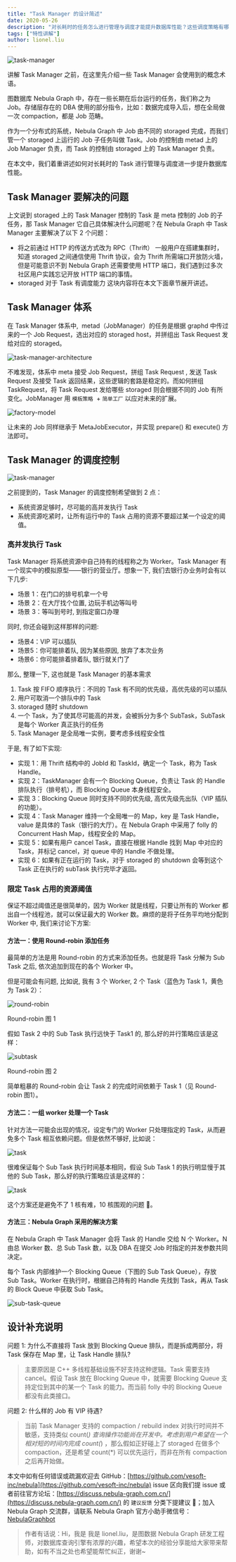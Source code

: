 ```yaml
---
title: "Task Manager 的设计简述"
date: 2020-05-26
description: "对长耗时的任务怎么进行管理与调度才能提升数据库性能？这些调度策略有哪些权衡与取舍呢？本文将着重讲述如何对长耗时的 Task 进行管理与调度进一步提升数据库性能。"
tags: ["特性讲解"]
author: lionel.liu
---
```


![task-manager](https://www-cdn.nebula-graph.com.cn/nebula-blog/TM01.png)

讲解 Task Manager 之前，在这里先介绍一些 Task Manager 会使用到的概念术语。

图数据库 Nebula Graph 中，存在一些长期在后台运行的任务，我们称之为 Job。存储层存在的 DBA 使用的部分指令，比如：数据完成导入后，想在全局做一次 compaction，都是 Job 范畴。

作为一个分布式的系统，Nebula Graph 中 Job 由不同的 storaged 完成，而我们管一个 storaged 上运行的 Job 子任务叫做 Task。Job 的控制由 metad 上的 Job Manager 负责，而 Task 的控制由 storaged 上的 Task Manager 负责。

在本文中，我们着重讲述如何对长耗时的 Task 进行管理与调度进一步提升数据库性能。

## Task Manager 要解决的问题

上文说到 storaged 上的 Task Manager 控制的 Task 是 meta 控制的 Job 的子任务，那 Task Manager 它自己具体解决什么问题呢？在 Nebula Graph 中 Task Manager 主要解决了以下 2 个问题：

- 将之前通过 HTTP 的传送方式改为 RPC（Thrift）
一般用户在搭建集群时，知道 storaged 之间通信使用 Thrift 协议，会为 Thrift 所需端口开放防火墙，但是可能意识不到 Nebula Graph 还需要使用 HTTP 端口，我们遇到过多次社区用户实践忘记开放 HTTP 端口的事情。
- storaged 对于 Task 有调度能力
这块内容将在本文下面章节展开讲述。

## Task Manager 体系

在 Task Manager 体系中,  metad（JobManager）的任务是根据 graphd 中传过来的一个 Job Request，选出对应的 storaged host，并拼组出 Task Request 发给对应的 storaged。

![task-manager-architecture](https://www-cdn.nebula-graph.com.cn/nebula-blog/TM02.png)

不难发现，体系中 meta 接受 Job Request，拼组 Task Request , 发送 Task Request 及接受 Task 返回结果，这些逻辑的套路是稳定的。而如何拼组 TaskRequest，将 Task Request 发给哪些 storaged 则会根据不同的 Job 有所变化。JobManager 用 `模板策略`  + `简单工厂` 以应对未来的扩展。

![factory-model](https://www-cdn.nebula-graph.com.cn/nebula-blog/TM03.png)

让未来的 Job 同样继承于 MetaJobExecutor，并实现 prepare() 和 execute() 方法即可。

## Task Manager 的调度控制

![task-manager](https://www-cdn.nebula-graph.com.cn/nebula-blog/TM04.png)

之前提到的，Task Manager 的调度控制希望做到 2 点：

- 系统资源足够时，尽可能的高并发执行 Task
- 系统资源吃紧时，让所有运行中的 Task 占用的资源不要超过某一个设定的阈值。

### 高并发执行 Task

Task Manager 将系统资源中自己持有的线程称之为 Worker。Task Manager 有一个现实中的模拟原型——银行的营业厅。想象一下, 我们去银行办业务时会有以下几步:

- 场景 1：在门口的排号机拿一个号
- 场景 2：在大厅找个位置, 边玩手机边等叫号
- 场景 3：等叫到号时, 到指定窗口办理

同时, 你还会碰到这样那样的问题:

- 场景4：VIP 可以插队
- 场景5：你可能排着队, 因为某些原因, 放弃了本次业务
- 场景6：你可能排着排着队, 银行就关门了

那么, 整理一下, 这也就是 Task Manager 的基本需求

1. Task 按 FIFO 顺序执行：不同的 Task 有不同的优先级，高优先级的可以插队
2. 用户可取消一个排队中的 Task
2. storaged 随时 shutdown
2. 一个 Task，为了使其尽可能高的并发，会被拆分为多个 SubTask，SubTask 是每个 Worker 真正执行的任务
2. Task Manager 是全局唯一实例，要考虑多线程安全性

于是, 有了如下实现:

- 实现 1：用 Thrift 结构中的 JobId 和 TaskId，确定一个 Task，称为 Task Handle。
- 实现 2：TaskManager 会有一个 Blocking Queue，负责让 Task 的 Handle 排队执行（排号机），而 Blocking Queue 本身线程安全。
- 实现 3：Blocking Queue 同时支持不同的优先级, 高优先级先出队（VIP 插队的功能）。
- 实现 4：Task Manager 维持一个全局唯一的 Map，key 是 Task Handle，value 是具体的 Task（银行的大厅）。在 Nebula Graph 中采用了 folly 的 Concurrent Hash Map，线程安全的 Map。
- 实现 5：如果有用户 cancel Task，直接在根据 Handle 找到 Map 中对应的 Task，并标记 cancel，对 queue 中的 Handle 不做处理。
- 实现 6：如果有正在运行的 Task，对于 storaged 的 shutdown 会等到这个 Task 正在执行的 subTask 执行完毕才返回。

### 限定 Task 占用的资源阈值

保证不超过阈值还是很简单的，因为 Worker 就是线程，只要让所有的 Worker 都出自一个线程池，就可以保证最大的 Worker 数。麻烦的是将子任务平均地分配到 Worker 中, 我们来讨论下方案:

#### 方法一：使用 Round-robin 添加任务

最简单的方法是用 Round-robin 的方式来添加任务。也就是将 Task 分解为 Sub Task 之后, 依次追加到现在的各个 Worker 中。

但是可能会有问题, 比如说, 我有 3 个 Worker, 2 个 Task（蓝色为 Task 1，黄色为 Task 2）：

![round-robin](https://www-cdn.nebula-graph.com.cn/nebula-blog/TM05.png)

Round-robin 图 1

假如 Task 2 中的 Sub Task 执行远快于 Task1 的, 那么好的并行策略应该是这样：

![subtask](https://www-cdn.nebula-graph.com.cn/nebula-blog/TM06.png)

Round-robin 图 2

简单粗暴的 Round-robin 会让 Task 2 的完成时间依赖于 Task 1（见 Round-robin 图1）。 

#### 方法二：一组 worker 处理一个 Task

针对方法一可能会出现的情况，设定专门的 Worker 只处理指定的 Task，从而避免多个 Task 相互依赖问题。但是依然不够好, 比如说：

![task](https://www-cdn.nebula-graph.com.cn/nebula-blog/TM07.png)

很难保证每个 Sub Task 执行时间基本相同，假设 Sub Task 1 的执行明显慢于其他的 Sub Task，那么好的执行策略应该是这样的：

![task](https://www-cdn.nebula-graph.com.cn/nebula-blog/TM08.png)

这个方案还是避免不了 1 核有难，10 核围观的问题 👀。

#### 方法三：Nebula Graph 采用的解决方案

在 Nebula Graph 中 Task Manager 会将 Task 的 Handle 交给 N 个 Worker。N 由总 Worker 数、总 Sub Task 数，以及 DBA 在提交 Job 时指定的并发参数共同决定。

每个 Task 内部维护一个 Blocking Queue（下图的 Sub Task Queue），存放 Sub Task。Worker 在执行时，根据自己持有的 Handle 先找到 Task，再从 Task 的 Block Queue 中获取 Sub Task。

![sub-task-queue](https://www-cdn.nebula-graph.com.cn/nebula-blog/TM09.png)

## 设计补充说明

问题 1: 为什么不直接将 Task 放到 Blocking Queue 排队，而是拆成两部分，将 Task 保存在 Map 里，让 Task Handle 排队?

> 主要原因是 C++ 多线程基础设施不好支持这种逻辑。Task 需要支持 cancel。假设 Task 放在 Blocking Queue 中，就需要 Blocking Queue 支持定位到其中的某一个 Task 的能力。而当前 folly 中的 Blocking Queue 都没有此类接口。

问题 2: 什么样的 Job 有 VIP 待遇?

> 当前 Task Manager 支持的 compaction / rebuild index 对执行时间并不敏感，支持类似 count(*) 查询操作功能尚在开发中。考虑到用户希望在一个相对短的时间内完成 count(*) ，那么假如正好碰上了 storaged 在做多个 compaction，还是希望 count(*) 可以优先运行，而非在所有 compaction 之后再开始做。

本文中如有任何错误或疏漏欢迎去 GitHub：[https://github.com/vesoft-inc/nebula](https://github.com/vesoft-inc/nebula) issue 区向我们提 issue 或者前往官方论坛：[https://discuss.nebula-graph.com.cn/](https://discuss.nebula-graph.com.cn/) 的 `建议反馈` 分类下提建议 👏；加入 Nebula Graph 交流群，请联系 Nebula Graph 官方小助手微信号：[NebulaGraphbot](https://www-cdn.nebula-graph.com.cn/nebula-blog/nbot.png)

> 作者有话说：Hi，我是 我是 lionel.liu，是图数据 Nebula Graph 研发工程师，对数据库查询引擎有浓厚的兴趣，希望本次的经验分享能给大家带来帮助，如有不当之处也希望能帮忙纠正，谢谢~


